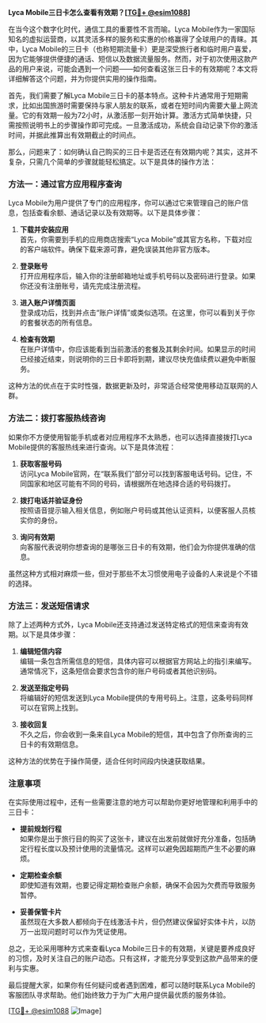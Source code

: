 **Lyca Mobile三日卡怎么查看有效期？[[TG💪+ @esim1088](https://t.me/s/esim1088)]**

在当今这个数字化时代，通信工具的重要性不言而喻。Lyca Mobile作为一家国际知名的虚拟运营商，以其灵活多样的服务和实惠的价格赢得了全球用户的青睐。其中，Lyca Mobile的三日卡（也称短期流量卡）更是深受旅行者和临时用户喜爱，因为它能够提供便捷的通话、短信以及数据流量服务。然而，对于初次使用这款产品的用户来说，可能会遇到一个问题——如何查看这张三日卡的有效期呢？本文将详细解答这个问题，并为你提供实用的操作指南。

首先，我们需要了解Lyca Mobile三日卡的基本特点。这种卡片通常用于短期需求，比如出国旅游时需要保持与家人朋友的联系，或者在短时间内需要大量上网流量。它的有效期一般为72小时，从激活那一刻开始计算。激活方式简单快捷，只需按照说明书上的步骤操作即可完成。一旦激活成功，系统会自动记录下你的激活时间，并据此推算出有效期截止的时间点。

那么，问题来了：如何确认自己购买的三日卡是否还在有效期内呢？其实，这并不复杂，只需几个简单的步骤就能轻松搞定。以下是具体的操作方法：

### 方法一：通过官方应用程序查询

Lyca Mobile为用户提供了专门的应用程序，你可以通过它来管理自己的账户信息，包括查看余额、通话记录以及有效期等。以下是具体步骤：

1. **下载并安装应用**  
   首先，你需要到手机的应用商店搜索“Lyca Mobile”或其官方名称，下载对应的客户端软件。确保下载来源可靠，避免误装其他非官方版本。

2. **登录账号**  
   打开应用程序后，输入你的注册邮箱地址或手机号码以及密码进行登录。如果你还没有注册账号，请先完成注册流程。

3. **进入账户详情页面**  
   登录成功后，找到并点击“账户详情”或类似选项。在这里，你可以看到关于你的套餐状态的所有信息。

4. **检查有效期**  
   在账户详情中，你应该能看到当前激活的套餐及其剩余时间。如果显示的时间已经接近结束，则说明你的三日卡即将到期，建议尽快充值续费以避免中断服务。

这种方法的优点在于实时性强，数据更新及时，非常适合经常使用移动互联网的人群。

### 方法二：拨打客服热线咨询

如果你不方便使用智能手机或者对应用程序不太熟悉，也可以选择直接拨打Lyca Mobile提供的客服热线来进行查询。以下是具体流程：

1. **获取客服号码**  
   访问Lyca Mobile官网，在“联系我们”部分可以找到客服电话号码。记住，不同国家和地区可能有不同的号码，请根据所在地选择合适的号码拨打。

2. **拨打电话并验证身份**  
   按照语音提示输入相关信息，例如账户号码或其他认证资料，以便客服人员核实你的身份。

3. **询问有效期**  
   向客服代表说明你想查询的是哪张三日卡的有效期，他们会为你提供准确的信息。

虽然这种方式相对麻烦一些，但对于那些不太习惯使用电子设备的人来说是个不错的选择。

### 方法三：发送短信请求

除了上述两种方式外，Lyca Mobile还支持通过发送特定格式的短信来查询有效期。以下是具体步骤：

1. **编辑短信内容**  
   编辑一条包含所需信息的短信，具体内容可以根据官方网站上的指引来编写。通常情况下，这条短信会要求包含你的账户号码或者其他识别码。

2. **发送至指定号码**  
   将编辑好的短信发送到Lyca Mobile提供的专用号码上。注意，这条号码同样可以在官网上找到。

3. **接收回复**  
   不久之后，你会收到一条来自Lyca Mobile的短信，其中包含了你所查询的三日卡的有效期信息。

这种方法的优势在于操作简便，适合任何时间段内快速获取结果。

### 注意事项

在实际使用过程中，还有一些需要注意的地方可以帮助你更好地管理和利用手中的三日卡：

- **提前规划行程**  
  如果你是出于旅行目的购买了这张卡，建议在出发前就做好充分准备，包括确定行程长度以及预计使用的流量情况。这样可以避免因超期而产生不必要的麻烦。

- **定期检查余额**  
  即使知道有效期，也要记得定期检查账户余额，确保不会因为欠费而导致服务暂停。

- **妥善保管卡片**  
  虽然现在大多数人都倾向于在线激活卡片，但仍然建议保留好实体卡片，以防万一出现问题时可以作为凭证使用。

总之，无论采用哪种方式来查看Lyca Mobile三日卡的有效期，关键是要养成良好的习惯，及时关注自己的账户动态。只有这样，才能充分享受到这款产品带来的便利与实惠。

最后提醒大家，如果你有任何疑问或者遇到困难，都可以随时联系Lyca Mobile的客服团队寻求帮助。他们始终致力于为广大用户提供最优质的服务体验。

[[TG💪+ @esim1088](https://t.me/s/esim1088) ![Image](https://i.postimg.cc/4NQfJmqS/Snipaste-2025-05-13-00-14-12.png)]